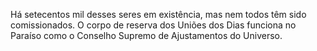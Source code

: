 ﻿Há setecentos mil desses seres em existência, mas nem todos têm sido comissionados. O corpo de reserva dos Uniões dos Dias funciona no Paraíso como o Conselho Supremo de Ajustamentos do Universo.